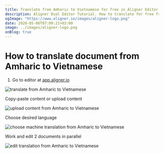 ```yaml
---
title: Translate from Amharic to Vietnamese for free in Aligner Editor
description: Aligner Dual Editor Tutorial. How to translate for free from Amharic to Vietnamese. Aligner is multilingual document management platform. 
ogImage: "https://www.aligner.io/images/aligner-logo.png"
date: 2020-05-06T07:09:21+03:00
image: ../images/aligner-logo.png
onBlog: true
---
```


# How to translate document from Amharic to Vietnamese

1. Go to editor at [app.aligner.io](https://app.aligner.io "Aligner App web page")

![translate from Amharic to Vietnamese](../aligner-blank-editor.png "translate from Amharic to Vietnamese")

Copy-paste content or upload content

![upload content from Amharic to Vietnamese](../aligner-uploaded-document.png "upload content from Amharic to Vietnamese")

Choose desired language

![choose machine translation from Amharic to Vietnamese](../aligner-language-dropdown.png "choose machine translation from Amharic to Vietnamese")

Work and edit 2 documents in parallel

![edit translation from Amharic to Vietnamese](../aligner-double-sitded-editor.png "edit translation from Amharic to Vietnamese")

